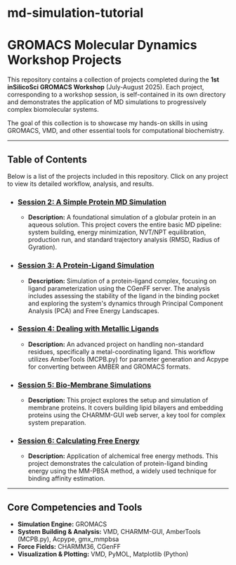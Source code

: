 # md-simulation-tutorial
# GROMACS Molecular Dynamics Workshop Projects

This repository contains a collection of projects completed during the **1st inSilicoSci GROMACS Workshop** (July-August 2025). Each project, corresponding to a workshop session, is self-contained in its own directory and demonstrates the application of MD simulations to progressively complex biomolecular systems.

The goal of this collection is to showcase my hands-on skills in using GROMACS, VMD, and other essential tools for computational biochemistry.

---

## Table of Contents

Below is a list of the projects included in this repository. Click on any project to view its detailed workflow, analysis, and results.

* ### [Session 2: A Simple Protein MD Simulation](./session2_protein_simulation/)
    * **Description:** A foundational simulation of a globular protein in an aqueous solution. This project covers the entire basic MD pipeline: system building, energy minimization, NVT/NPT equilibration, production run, and standard trajectory analysis (RMSD, Radius of Gyration).

* ### [Session 3: A Protein-Ligand Simulation](./session3_protein_ligand_simulation/)
    * **Description:** Simulation of a protein-ligand complex, focusing on ligand parameterization using the CGenFF server. The analysis includes assessing the stability of the ligand in the binding pocket and exploring the system's dynamics through Principal Component Analysis (PCA) and Free Energy Landscapes.

* ### [Session 4: Dealing with Metallic Ligands](./session4_metalloprotein_simulation/)
    * **Description:** An advanced project on handling non-standard residues, specifically a metal-coordinating ligand. This workflow utilizes AmberTools (MCPB.py) for parameter generation and Acpype for converting between AMBER and GROMACS formats.

* ### [Session 5: Bio-Membrane Simulations](./session5_membrane_simulation/)
    * **Description:** This project explores the setup and simulation of membrane proteins. It covers building lipid bilayers and embedding proteins using the CHARMM-GUI web server, a key tool for complex system preparation.

* ### [Session 6: Calculating Free Energy](./session6_free_energy_calculation/)
    * **Description:** Application of alchemical free energy methods. This project demonstrates the calculation of protein-ligand binding energy using the MM-PBSA method, a widely used technique for binding affinity estimation.

---

## Core Competencies and Tools

* **Simulation Engine:** GROMACS
* **System Building & Analysis:** VMD, CHARMM-GUI, AmberTools (MCPB.py), Acpype, gmx\_mmpbsa
* **Force Fields:** CHARMM36, CGenFF
* **Visualization & Plotting:** VMD, PyMOL, Matplotlib (Python)
